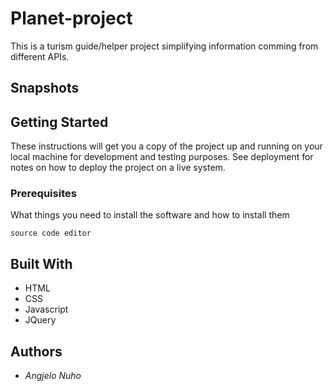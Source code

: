 # Planet-project
This is a turism guide/helper project simplifying information comming from different APIs.


## Snapshots


## Getting Started
These instructions will get you a copy of the project up and running on your local machine for development and testing purposes. See deployment for notes on how to deploy the project on a live system.
### Prerequisites
What things you need to install the software and how to install them

`source code editor`

## Built With

* HTML
* CSS
* Javascript
* JQuery

## Authors
* *Angjelo Nuho*
